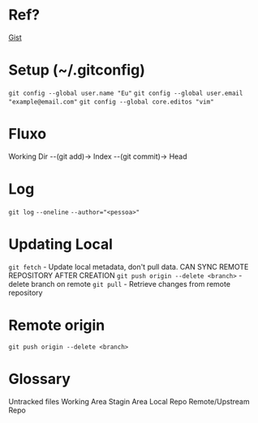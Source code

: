 # Ref?
[Gist](https://gist.github.com/davidalves1/2f7cb1e58197ba6da0436512f508b21a)

# Setup (~/.gitconfig)
`git config --global user.name "Eu"`
`git config --global user.email "example@email.com"`
`git config --global core.editos "vim"`

# Fluxo
Working Dir --(git add)-> Index --(git commit)-> Head

# Log
`git log`
`--oneline`
`--author="<pessoa>"`

# Updating Local
`git fetch` - Update local metadata, don't pull data.
CAN SYNC REMOTE REPOSITORY AFTER CREATION
`git push origin --delete <branch>` - delete branch on remote
`git pull` - Retrieve changes from remote repository

# Remote origin
`git push origin --delete <branch>`

# Glossary
Untracked files
Working Area
Stagin Area
Local Repo
Remote/Upstream Repo
